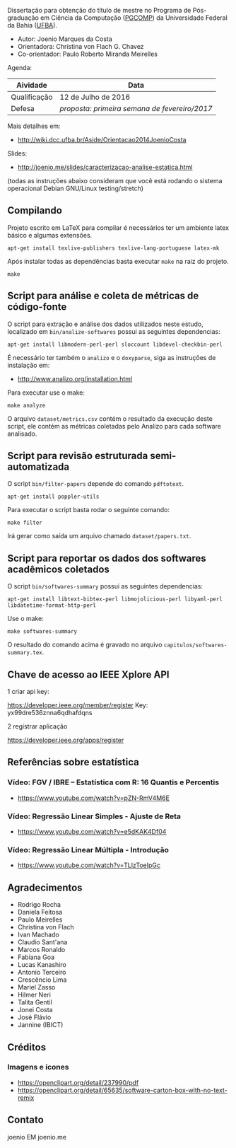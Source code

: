 Dissertação para obtenção do título de mestre no Programa de Pós-graduação em
Ciência da Computação ([PGCOMP](http://pgcomp.dcc.ufba.br)) da Universidade
Federal da Bahia ([UFBA](http://www.ufba.br)).

* Autor: Joenio Marques da Costa
* Orientadora: Christina von Flach G. Chavez
* Co-orientador: Paulo Roberto Miranda Meirelles

Agenda:

| Aividade     | Data                                          |
| ------------ | --------------------------------------------- |
| Qualificação | 12 de Julho de 2016                           |
| Defesa       | _proposta: primeira semana de fevereiro/2017_ |

Mais detalhes em:
* http://wiki.dcc.ufba.br/Aside/Orientacao2014JoenioCosta

Slides:
* http://joenio.me/slides/caracterizacao-analise-estatica.html

(todas as instruções abaixo consideram que você está rodando o sistema
operacional Debian GNU/Linux testing/stretch)

## Compilando

Projeto escrito em LaTeX para compilar é necessários ter um ambiente latex
básico e algumas extensões.

    apt-get install texlive-publishers texlive-lang-portuguese latex-mk

Após instalar todas as dependências basta executar `make` na raiz do projeto.

    make

## Script para análise e coleta de métricas de código-fonte

O script para extração e análise dos dados utilizados neste estudo, localizado
em `bin/analize-softwares` possui as seguintes dependencias:

    apt-get install libmodern-perl-perl sloccount libdevel-checkbin-perl

É necessário ter também o `analizo` e o `doxyparse`, siga as instruções de
instalação em:

* http://www.analizo.org/installation.html

Para executar use o make:

    make analyze

O arquivo `dataset/metrics.csv` contém o resultado da execução deste
script, ele contém as métricas coletadas pelo Analizo para cada software
analisado.

## Script para revisão estruturada semi-automatizada

O script `bin/filter-papers` depende do comando `pdftotext`.

    apt-get install poppler-utils

Para executar o script basta rodar o seguinte comando:

    make filter

Irá gerar como saída um arquivo chamado `dataset/papers.txt`.

## Script para reportar os dados dos softwares acadêmicos coletados

O script `bin/softwares-summary` possui as seguintes dependencias:

    apt-get install libtext-bibtex-perl libmojolicious-perl libyaml-perl libdatetime-format-http-perl

Use o make:

    make softwares-summary

O resultado do comando acima é gravado no arquivo
`capitulos/softwares-summary.tex`.

## Chave de acesso ao IEEE Xplore API

1 criar api key:

https://developer.ieee.org/member/register
Key: yx99dre536znna6qdhafdqns

2 registrar aplicação

https://developer.ieee.org/apps/register

## Referências sobre estatística

### Vídeo: FGV / IBRE – Estatística com R: 16 Quantis e Percentis

* https://www.youtube.com/watch?v=pZN-RmV4M6E

### Vídeo: Regressão Linear Simples - Ajuste de Reta

* https://www.youtube.com/watch?v=e5dKAK4Df04

### Vídeo: Regressão Linear Múltipla - Introdução

* https://www.youtube.com/watch?v=TLlzToeIpGc

## Agradecimentos

* Rodrigo Rocha
* Daniela Feitosa
* Paulo Meirelles
* Christina von Flach
* Ivan Machado
* Claudio Sant'ana
* Marcos Ronaldo
* Fabiana Goa
* Lucas Kanashiro
* Antonio Terceiro
* Crescêncio Lima
* Mariel Zasso
* Hilmer Neri
* Talita Gentil
* Jonei Costa
* José Flávio
* Jannine (IBICT)

## Créditos

### Imagens e ícones

* https://openclipart.org/detail/237990/pdf
* https://openclipart.org/detail/65635/software-carton-box-with-no-text-remix

## Contato

joenio EM joenio.me
